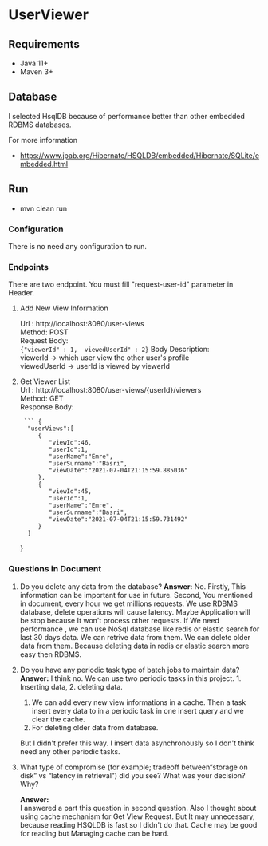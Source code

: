 
# UserViewer

## Requirements

* Java 11+
* Maven 3+


## Database

I selected HsqlDB because of performance better than other  embedded RDBMS databases. 

For more information
* https://www.jpab.org/Hibernate/HSQLDB/embedded/Hibernate/SQLite/embedded.html


## Run

* mvn clean run

### Configuration

There is no need any configuration to run.

### Endpoints
There are two endpoint. You must fill "request-user-id" parameter in Header.   <br />

 1. Add New View Information <br />

	Url : http://localhost:8080/user-views <br />
	Method: POST <br />
	Request Body:  <br />
			`{"viewerId" : 1,  viewedUserId" : 2}`
	Body Description: <br />
	   viewerId -> which user view the other user's profile <br />
	   viewedUserId ->  userId is viewed by viewerId <br />

 2.  Get Viewer List <br />
	Url : http://localhost:8080/user-views/{userId}/viewers <br />
	Method: GET <br />
	Response Body: <br />

		  ``` {
		   "userViews":[
		      {
		         "viewId":46,
		         "userId":1,
		         "userName":"Emre",
		         "userSurname":"Basri",
		         "viewDate":"2021-07-04T21:15:59.885036"
		      },
		      {
		         "viewId":45,
		         "userId":1,
		         "userName":"Emre",
		         "userSurname":"Basri",
		         "viewDate":"2021-07-04T21:15:59.731492"
		      }
		   ]
		}
		

### Questions in Document
1. Do you delete any data from the database?
    **Answer:**  No.  Firstly, This information can be important for use in future. Second, You mentioned in document, every hour we get millions requests.  We use RDBMS database, delete operations will cause latency. Maybe Application will be stop because It won't process other requests. 
     If We need performance , we can use NoSql database like redis or elastic search for last 30 days data. We can retrive data from them. We can delete older data from them. Because deleting data in redis or elastic search more easy then RDBMS.
2. Do you have any periodic task type of batch jobs to maintain data?
   **Answer:** I think no. We can use two periodic tasks in this project. 1. Inserting data, 2. deleting data.
	1. We can add every new view informations in a cache. Then a task insert every data to in a periodic task in one insert query and we clear the cache.
	2. For deleting older data from database.
	
	But I didn't prefer this way. I insert data asynchronously so I don't think need  any other periodic tasks.

3. What type of compromise (for example; tradeoff between“storage on disk” vs “latency in retrieval”) did you see? What was your decision? Why?

   **Answer:**  
	I answered a part  this question  in second question. 
	Also I thought about using cache mechanism for Get View Request. But It may unnecessary, because reading HSQLDB is fast so I didn't do that. Cache may be good for reading but  Managing cache can be hard.
	
	
	
	

